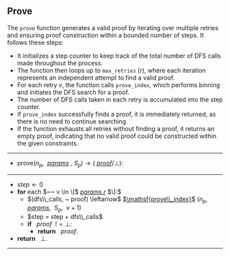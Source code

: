 ## Prove
The `prove` function generates a valid proof by iterating over multiple retries and ensuring proof construction within a bounded number of steps. 
It follows these steps:
- It initializes a step counter to keep track of the total number of DFS calls made throughout the process. 
- The function then loops up to `max_retries` ($r$), where each iteration represents an independent attempt to find a valid proof.
- For each retry $v$, the function calls `prove_index`, which performs binning and initiates the DFS search for a proof. 
- The number of DFS calls taken in each retry is accumulated into the step counter. 
- If `prove_index` successfully finds a proof, it is immediately returned, as there is no need to continue searching. 
- If the function exhausts all retries without finding a proof, it returns an empty proof, indicating that no valid proof could be constructed within the given constraints.

---

- $\mathsf{prove} (n_p,~$ [$params$](variables#parameters) $, ~S_p) \rightarrow ($ [$proof$](variables#proof)$/ \bot)$:
---
- $step \leftarrow 0$
- **for** each $~~ v \in \[$ [$params.r$](variables#params-r) $\]:$
  - $(dfs\\_calls, ~ proof) \leftarrow$ [$\mathsf{prove\\_index}$](internal_functions#prove-index) $(n_p,~$ [$params$](variables#parameters), $~S_p$, $~v+1)$
  - $step = step + dfs\\_calls$
  - **if** $~~ proof ~~!= \bot:$
    - **return** $~~ proof.$
- **return** $~~ \bot.$
---
